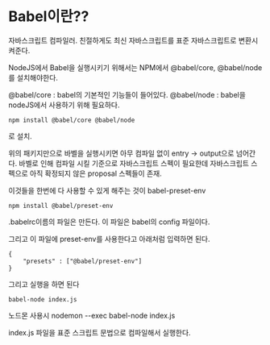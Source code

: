 # Babel이란??

자바스크립트 컴파일러. 친절하게도 최신 자바스크립트를 표준 자바스크립트로 변환시켜준다.

NodeJS에서 Babel을 실행시키기 위해서는 NPM에서 @babel/core, @babel/node를 설치해야한다. 

 @babel/core : babel의 기본적인 기능들이 들어있다.
 @babel/node : babel을 nodeJS에서 사용하기 위해 필요하다.

    npm install @babel/core @babel/node

로 설치.


위의 패키지만으로 바벨을 실행시키면 아무 컴파일 없이 entry -> output으로 넘어간다.
바벨로 인해 컴파일 시킬 기준으로 자바스크립트 스펙이 필요한데 자바스크립트 스펙으로 아직 확정되지 않은 proposal 스펙들이 존재.

이것들을 한번에 다 사용할 수 있게 해주는 것이 babel-preset-env

    npm install @babel/preset-env

.babelrc이름의 파일은 만든다. 이 파일은 babel의 config 파일이다.

그리고 이 파일에 preset-env를 사용한다고 아래처럼 입력하면 된다.

    {
        "presets" : ["@babel/preset-env"]
    }

그리고 실행을 하면 된다

    babel-node index.js
노드몬 사용시
    nodemon --exec babel-node index.js

index.js 파일을 표준 스크립트 문법으로 컴파일해서 실행한다.